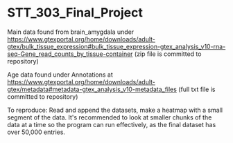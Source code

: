 # STT_303_Final_Project

Main data found from brain_amygdala under https://www.gtexportal.org/home/downloads/adult-gtex/bulk_tissue_expression#bulk_tissue_expression-gtex_analysis_v10-rna-seq-Gene_read_counts_by_tissue-container (zip file is committed to repository)

Age data found under Annotations at https://www.gtexportal.org/home/downloads/adult-gtex/metadata#metadata-gtex_analysis_v10-metadata_files  (full txt file is committed to repository)

To reproduce: Read and append the datasets, make a heatmap with a small segment of the data. It's recommended to look at smaller chunks of the data at a time so the program can run effectively, as the final dataset has over 50,000 entries.
